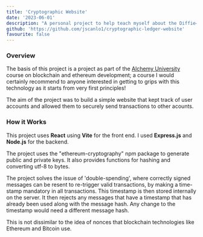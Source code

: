 ```yaml
---
title: 'Cryptographic Website'
date: '2023-06-01'
description: "A personal project to help teach myself about the Diffie–Hellman keys and other cryptographic concepts. Based off of a project as part of Alechemy University's blockchain course."
github: 'https://github.com/jscanlo1/cryptographic-ledger-website'
favourite: false
---
```


### Overview

The basis of this project is a project as part of the [Alchemy University](https://university.alchemy.com/) course on blockchain and ethereum development; a course I would certainly recommend to anyone interested in getting to grips with this technology as it starts from very first principles!

The aim of the project was to build a simple website that kept track of user accounts and allowed them to securely send transactions to other acounts.

### How it Works

This project uses **React** using **Vite** for the front end. I used **Express.js** and **Node.js** for the backend.

The project uses the "ethereum-cryptography" npm package to generate public and private keys. 
It also provides functions for hashing and converting utf-8 to bytes.

The project solves the issue of 'double-spending', where correctly signed messages can be resent to re-trigger valid transactions, by making a time-stamp mandatory in all transactions. 
This timestamp is then stored internally on the server. 
It then rejects any messages that have a timestamp that has already been used along with the message hash. 
Any change to the timestamp would need a different message hash.

This is not dissimilar to the idea of nonces that blockchain technologies like Ethereum and Bitcoin use.
